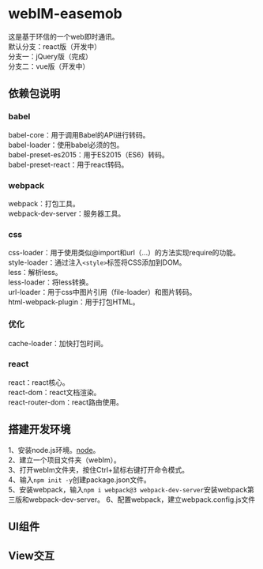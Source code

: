 # webIM-easemob
这是基于环信的一个web即时通讯。  
默认分支：react版（开发中）  
分支一：jQuery版（完成）  
分支二：vue版（开发中）
 
## 依赖包说明
### babel
babel-core：用于调用Babel的API进行转码。  
babel-loader：使用babel必须的包。  
babel-preset-es2015：用于ES2015（ES6）转码。  
babel-preset-react：用于react转码。
### webpack
webpack：打包工具。  
webpack-dev-server：服务器工具。
### css
css-loader：用于使用类似@import和url（...）的方法实现require的功能。  
style-loader：通过注入`<style>`标签将CSS添加到DOM。  
less：解析less。  
less-loader：将less转换。  
url-loader：用于css中图片引用（file-loader）和图片转码。  
html-webpack-plugin：用于打包HTML。
### 优化
cache-loader：加快打包时间。
### react
react：react核心。  
react-dom：react文档渲染。  
react-router-dom：react路由使用。

## 搭建开发环境
1、安装node.js环境。[node](http://imtxp.cn/2018/node/)。  
2、建立一个项目文件夹（webIm）。  
3、打开webIm文件夹，按住Ctrl+鼠标右键打开命令模式。  
4、输入`npm init -y`创建package.json文件。  
5、安装webpack，输入`npm i webpack@3 webpack-dev-server`安装webpack第三版和webpack-dev-server。
6、配置webpack，建立webpack.config.js文件
## UI组件
## View交互
